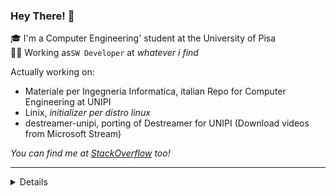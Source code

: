 ### Hey There! 👋
🎓 I'm a Computer Engineering' student at the University of Pisa<br>
👨‍💻 Working as`SW Developer` at _whatever i find_

Actually working on:
- Materiale per Ingegneria Informatica, italian Repo for Computer Engineering at UNIPI
- Linix, _initializer per distro linux_
- destreamer-unipi, porting of Destreamer for UNIPI (Download videos from Microsoft Stream)

_You can find me at [StackOverflow](https://stackoverflow.com/users/4757993/gray) too!_

---


<details>
<img src="https://github-readme-stats.vercel.app/api?username=Guray00&show_icons=true&hide=issues"/>
<img src="https://github-readme-stats.vercel.app/api/top-langs/?username=Guray00&layout=compact" align="top" />
</details>



